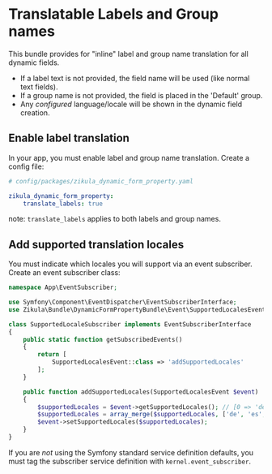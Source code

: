 # Translatable Labels and Group names

This bundle provides for "inline" label and group name translation for all dynamic fields.
 - If a label text is not provided, the field name will be used (like normal text fields).
 - If a group name is not provided, the field is placed in the 'Default' group.
 - Any _configured_ language/locale will be shown in the dynamic field creation.

## Enable label translation

In your app, you must enable label and group name translation. Create a config file:

```yaml
# config/packages/zikula_dynamic_form_property.yaml

zikula_dynamic_form_property:
    translate_labels: true
```

note: `translate_labels` applies to both labels and group names.

## Add supported translation locales

You must indicate which locales you will support via an event subscriber. Create an event subscriber class:

```php
namespace App\EventSubscriber;

use Symfony\Component\EventDispatcher\EventSubscriberInterface;
use Zikula\Bundle\DynamicFormPropertyBundle\Event\SupportedLocalesEvent;

class SupportedLocaleSubscriber implements EventSubscriberInterface
{
    public static function getSubscribedEvents()
    {
        return [
            SupportedLocalesEvent::class => 'addSupportedLocales'
        ];
    }

    public function addSupportedLocales(SupportedLocalesEvent $event)
    {
        $supportedLocales = $event->getSupportedLocales(); // [0 => 'default']
        $supportedLocales = array_merge($supportedLocales, ['de', 'es', 'fr_FR', 'fr_BE']);
        $event->setSupportedLocales($supportedLocales);
    }
}
```

If you are _not_ using the Symfony standard service definition defaults, you must tag the subscriber service definition
with `kernel.event_subscriber`.